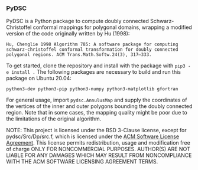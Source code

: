 ### PyDSC

PyDSC is a Python package to compute doubly connected Schwarz-Christoffel conformal mappings for polygonal domains, wrapping a modified version of the code originally written by Hu (1998):

```
Hu, Chenglie 1998 Algorithm 785: A software package for computing schwarz-christoffel conformal transformation for doubly connected polygonal regions. ACM Trans.Math.Softw.24(3), 317–333.
```

To get started, clone the repository and install with the package with `pip3 -e install .` The following packages are necessary to build and run this package on Ubuntu 20.04:

`python3-dev python3-pip python3-numpy python3-matplotlib gfortran`

For general usage, import `pydsc.AnnulusMap` and supply the coordinates of the vertices of the inner and outer polygons bounding the doubly connected region. Note that in some cases, the mapping quality might be poor due to the limitations of the original algorithm.

NOTE: This project is licensed under the BSD 3-Clause license, except for pydsc/Src/Dp/src.f, which is licensed under the [ACM Software License Agreement](https://www.acm.org/publications/policies/software-copyright-notice). This license permits redistribution, usage and modification free of charge ONLY FOR NONCOMMERCIAL PURPOSES. AUTHOR(S) ARE NOT LIABLE FOR ANY DAMAGES WHICH MAY RESULT FROM NONCOMPLIANCE WITH THE ACM SOFTWARE LICENSING AGREEMENT TERMS.

